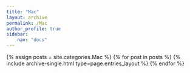 ```yaml
---
title: "Mac"
layout: archive
permalink: /Mac
author_profile: true
sidebar:
    nav: "docs"
---
```


{% assign posts = site.categories.Mac %}
{% for post in posts %} {% include archive-single.html type=page.entries_layout %} {% endfor %}
